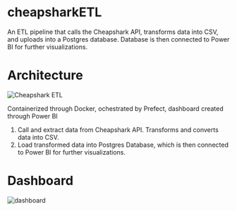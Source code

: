 # cheapsharkETL

An ETL pipeline that calls the Cheapshark API, transforms data into CSV, and uploads into a Postgres database. Database is then connected to Power BI for further visualizations.

# Architecture
![Cheapshark ETL](https://user-images.githubusercontent.com/110737193/211638208-a243de53-7a44-4a0e-9a0f-ee094048a742.PNG)

Containerized through Docker, ochestrated by Prefect, dashboard created through Power BI

1. Call and extract data from Cheapshark API. Transforms and converts data into CSV.
2. Load transformed data into Postgres Database, which is then connected to Power BI for further visualizations.

# Dashboard
![dashboard](https://user-images.githubusercontent.com/110737193/211638552-4746ec72-da9c-4878-9d7e-a698093d0009.PNG)
